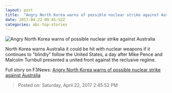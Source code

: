 ```yaml
---
layout: post
title:  "Angry North Korea warns of possible nuclear strike against Australia"
date: 2017-04-22 09:45:52Z
categories: abc-top-stories
---
```


![Angry North Korea warns of possible nuclear strike against Australia](http://www.abc.net.au/news/image/8446070-1x1-700x700.jpg)

North Korea warns Australia it could be hit with nuclear weapons if it continues to "blindly" follow the United States, a day after Mike Pence and Malcolm Turnbull presented a united front against the reclusive regime.


Full story on F3News: [Angry North Korea warns of possible nuclear strike against Australia](http://www.f3nws.com/n/RPG3dF)

> Posted on: Saturday, April 22, 2017 2:45:52 PM
